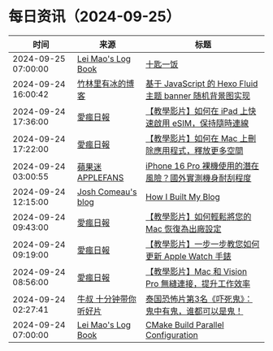 ﻿# 每日资讯（2024-09-25）

|时间|来源|标题|
|---|---|---|
|2024-09-25 07:00:00|[Lei Mao's Log Book](https://leimao.github.io/atom.xml)|[十匙一饭](https://leimao.github.io/essay/%E5%8D%81%E5%8C%99%E4%B8%80%E9%A5%AD/)|
|2024-09-24 16:00:42|[竹林里有冰的博客](https://zhul.in/rss.xml)|[基于 JavaScript 的 Hexo Fluid 主题 banner 随机背景图实现](https://zhul.in/2024/09/25/random-banner-backgroud-image-implement-for-hexo-fluid-with-javascript/)|
|2024-09-24 17:36:00|[愛瘋日報](http://www.iphonetaiwan.org/feeds/posts/default)|[【教學影片】如何在 iPad 上快速啟用 eSIM，保持隨時連線](https://www.iphonetaiwan.org/2024/09/activate-ipad-esim-tutorial.html)|
|2024-09-24 17:22:00|[愛瘋日報](http://www.iphonetaiwan.org/feeds/posts/default)|[【教學影片】如何在 Mac 上刪除應用程式，釋放更多空間](https://www.iphonetaiwan.org/2024/09/delete-mac-apps-tutorial.html)|
|2024-09-24 03:00:55|[蘋果迷 APPLEFANS](https://applefans.today/feed/)|[iPhone 16 Pro 裸機使用的潛在風險？國外實測機身耐刮程度](https://applefans.today/2024-09-iphone-16-pro-no-protect-case/)|
|2024-09-24 12:15:00|[Josh Comeau's blog](https://www.joshwcomeau.com/rss.xml)|[How I Built My Blog](https://www.joshwcomeau.com/blog/how-i-built-my-blog-v2/)|
|2024-09-24 09:43:00|[愛瘋日報](http://www.iphonetaiwan.org/feeds/posts/default)|[【教學影片】如何輕鬆將您的 Mac 恢復為出廠設定](https://www.iphonetaiwan.org/2024/09/how-to-erase-reset-mac-factory-settings.html)|
|2024-09-24 09:19:00|[愛瘋日報](http://www.iphonetaiwan.org/feeds/posts/default)|[【教學影片】一步一步教您如何更新 Apple Watch 手錶](https://www.iphonetaiwan.org/2024/09/how-to-update-apple-watch.html)|
|2024-09-24 08:56:00|[愛瘋日報](http://www.iphonetaiwan.org/feeds/posts/default)|[【教學影片】Mac 和 Vision Pro 無縫連接，提升工作效率](https://www.iphonetaiwan.org/2024/09/how-to-use-mac-with-apple-vision-pro.html)|
|2024-09-24 02:27:41|[牛叔 十分钟带你听好片](https://getpodcast.xyz/data/ximalaya/11534451.xml)|[泰国恐怖片第3名《吓死鬼》：鬼中有鬼，谁都可以是鬼！](https://www.ximalaya.com/sound/759364898)|
|2024-09-24 07:00:00|[Lei Mao's Log Book](https://leimao.github.io/atom.xml)|[CMake Build Parallel Configuration](https://leimao.github.io/blog/CMake-Build-Parallel-Configuration/)|
